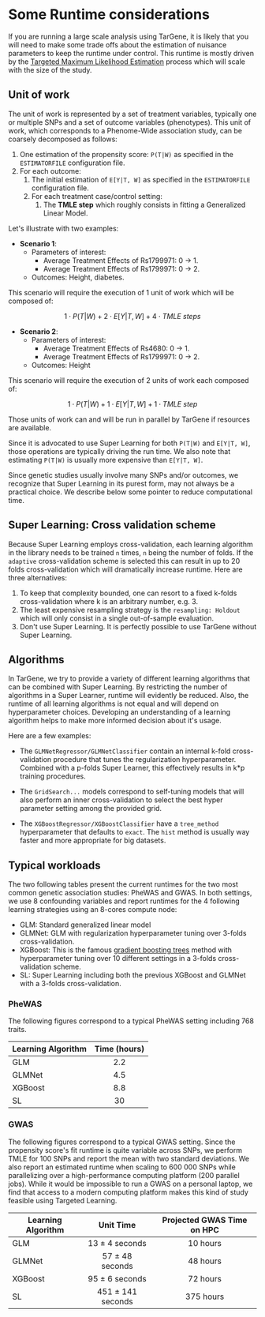 # Some Runtime considerations

If you are running a large scale analysis using TarGene, it is likely that you will need to make some trade offs about the estimation of nuisance parameters to keep the runtime under control. This runtime is mostly driven by the [Targeted Maximum Likelihood Estimation](@ref) process which will scale with the size of the study.

## Unit of work

The unit of work is represented by a set of treatment variables, typically one or multiple SNPs and a set of outcome variables (phenotypes). This unit of work, which corresponds to a Phenome-Wide association study, can be coarsely decomposed as follows:

1. One estimation of the propensity score: ``P(T|W)`` as specified in the `ESTIMATORFILE` configuration file.
2. For each outcome:
    1. The initial estimation of ``E[Y|T, W]`` as specified in the `ESTIMATORFILE` configuration file.
    2. For each treatment case/control setting:
        1. The **TMLE step** which roughly consists in fitting a Generalized Linear Model.

Let's illustrate with two examples:

- **Scenario 1**:
  - Parameters of interest:
    - Average Treatment Effects of Rs1799971: 0 → 1.
    - Average Treatment Effects of Rs1799971: 0 → 2.
  - Outcomes: Height, diabetes.

This scenario will require the execution of 1 unit of work which will be composed of:

```math
1 ⋅ P(T|W) + 2 ⋅ E[Y|T, W] + 4 ⋅ TMLE \ steps
```

- **Scenario 2**:
  - Parameters of interest:
    - Average Treatment Effects of Rs4680: 0 → 1.
    - Average Treatment Effects of Rs1799971: 0 → 2.
  - Outcomes: Height

This scenario will require the execution of 2 units of work each composed of:

```math
1 ⋅ P(T|W) + 1 ⋅ E[Y|T, W] + 1 ⋅ TMLE \ step
```

Those units of work can and will be run in parallel by TarGene if resources are available.

Since it is advocated to use Super Learning for both ``P(T|W)`` and ``E[Y|T, W]``, those operations are typically driving the run time. We also note that estimating ``P(T|W)`` is usually more expensive than ``E[Y|T, W]``.

Since genetic studies usually involve many SNPs and/or outcomes, we recognize that Super Learning in its purest form, may not always be a practical choice. We describe below some pointer to reduce computational time.

## Super Learning: Cross validation scheme

Because Super Learning employs cross-validation, each learning algorithm in the library needs to be trained `n` times, `n` being the number of folds. If the `adaptive` cross-validation scheme is selected this can result in up to 20 folds cross-validation which will dramatically increase runtime. Here are three alternatives:

1. To keep that complexity bounded, one can resort to a fixed k-folds cross-validation where k is an arbitrary number, e.g. 3.
2. The least expensive resampling strategy is the `resampling: Holdout` which will only consist in a single out-of-sample evaluation.
3. Don't use Super Learning. It is perfectly possible to use TarGene without Super Learning.

## Algorithms

In TarGene, we try to provide a variety of different learning algorithms that can be combined with Super Learning. By restricting the number of algorithms in a Super Learner, runtime will evidently be reduced. Also, the runtime of all learning algorithms is not equal and will depend on hyperparameter choices. Developing an understanding of a learning algorithm helps to make more informed decision about it's usage.

Here are a few examples:

- The `GLMNetRegressor/GLMNetClassifier` contain an internal k-fold cross-validation procedure that tunes the regularization hyperparameter. Combined with a p-folds Super Learner, this effectively results in k*p training procedures.

- The `GridSearch...` models correspond to self-tuning models that will also perform an inner cross-validation to select the best hyper parameter setting among the provided grid.

- The `XGBoostRegressor/XGBoostClassifier` have a `tree_method` hyperparameter that defaults to `exact`. The `hist` method is usually way faster and more appropriate for big datasets.

## Typical workloads

The two following tables present the current runtimes for the two most common genetic association studies: PheWAS and GWAS. In both settings, we use 8 confounding variables and report runtimes for the 4 following learning strategies using an 8-cores compute node:

- GLM: Standard generalized linear model
- GLMNet: GLM with regularization hyperparameter tuning over 3-folds cross-validation.
- XGBoost: This is the famous [gradient boosting trees](https://xgboost.readthedocs.io/en/stable/) method with hyperparameter tuning over 10 different settings in a 3-folds cross-validation scheme.
- SL: Super Learning including both the previous XGBoost and GLMNet with a 3-folds cross-validation.

### PheWAS

The following figures correspond to a typical PheWAS setting including 768 traits.

| Learning Algorithm | Time (hours) |
| --- | :---: |
| GLM | 2.2 |
| GLMNet | 4.5 |
| XGBoost | 8.8 |
| SL | 30 |

### GWAS

The following figures correspond to a typical GWAS setting. Since the propensity score's fit runtime is quite variable across SNPs, we perform TMLE for 100 SNPs and report the mean with two standard deviations. We also report an estimated runtime when scaling to 600 000 SNPs while parallelizing over a high-performance computing platform (200 parallel jobs). While it would be impossible to run a GWAS on a personal laptop, we find that access to a modern computing platform makes this kind of study feasible using Targeted Learning.

| Learning Algorithm | Unit Time | Projected GWAS Time on HPC |
| --- | :---: | :---: |
| GLM | 13 ± 4 seconds | 10 hours |
| GLMNet | 57 ± 48 seconds | 48 hours |
| XGBoost | 95 ± 6 seconds | 72 hours |
| SL | 451 ± 141 seconds | 375 hours |
